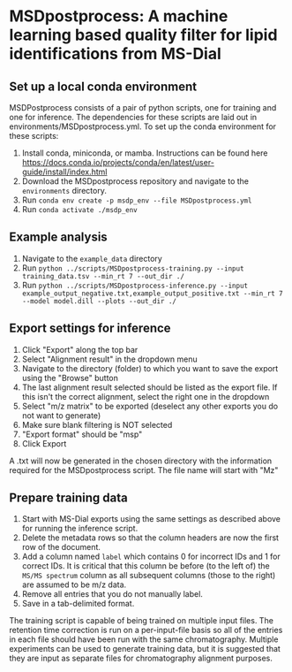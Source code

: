 # MSDpostprocess: A machine learning based quality filter for lipid identifications from MS-Dial

## Set up a local conda environment
MSDPostprocess consists of a pair of python scripts, one for training and one for inference. The dependencies for these scripts are laid out in environments/MSDpostprocess.yml.
To set up the conda environment for these scripts:
1. Install conda, miniconda, or mamba. Instructions can be found here https://docs.conda.io/projects/conda/en/latest/user-guide/install/index.html
2. Download the MSDpostprocess repository and navigate to the `environments` directory.
3. Run `conda env create -p msdp_env --file MSDpostprocess.yml`
4. Run `conda activate ./msdp_env`

## Example analysis
1. Navigate to the `example_data` directory
2. Run `python ../scripts/MSDpostprocess-training.py --input training_data.tsv --min_rt 7 --out_dir ./`
3. Run `python ../scripts/MSDpostprocess-inference.py --input example_output_negative.txt,example_output_positive.txt --min_rt 7 --model model.dill --plots --out_dir ./`

## Export settings for inference
1. Click "Export" along the top bar
2. Select "Alignment result" in the dropdown menu
3. Navigate to the directory (folder) to which you want to save the export using the "Browse" button
4. The last alignment result selected should be listed as the export file. If this isn't the correct alignment, select the right one in the dropdown
5. Select "m/z matrix" to be exported (deselect any other exports you do not want to generate)
6. Make sure blank filtering is NOT selected
7. "Export format" should be "msp"
8. Click Export

A .txt will now be generated in the chosen directory with the information required for the MSDpostprocess script. The file name will start with "Mz"

## Prepare training data
1. Start with MS-Dial exports using the same settings as described above for running the inference script. 
2. Delete the metadata rows so that the column headers are now the first row of the document. 
3. Add a column named `label` which contains 0 for incorrect IDs and 1 for correct IDs. It is critical that this column be before (to the left of) the `MS/MS spectrum` column as all subsequent columns (those to the right) are assumed to be m/z data. 
4. Remove all entries that you do not manually label.
5. Save in a tab-delimited format.

The training script is capable of being trained on multiple input files. The retention time correction is run on a per-input-file basis so all of the entries in each file should have been run with the same chromatography. Multiple experiments can be used to generate training data, but it is suggested that they are input as separate files for chromatography alignment purposes. 
